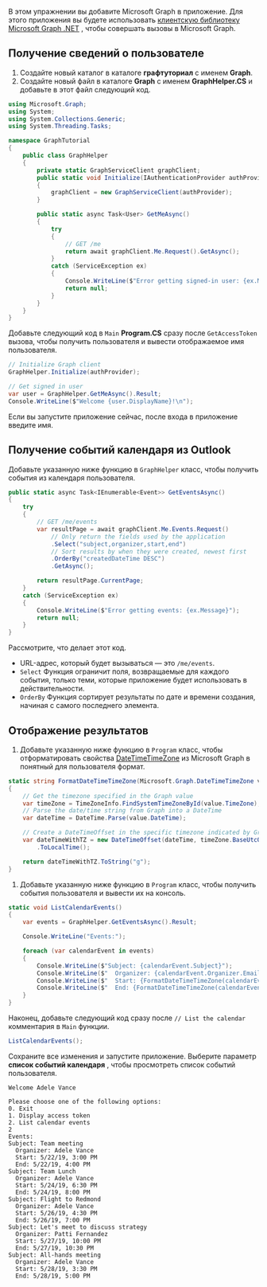 <!-- markdownlint-disable MD002 MD041 -->

В этом упражнении вы добавите Microsoft Graph в приложение. Для этого приложения вы будете использовать [клиентскую библиотеку Microsoft Graph .NET](https://github.com/microsoftgraph/msgraph-sdk-dotnet) , чтобы совершать вызовы в Microsoft Graph.

## <a name="get-user-details"></a>Получение сведений о пользователе

1. Создайте новый каталог в каталоге **графтуториал** с именем **Graph**.
1. Создайте новый файл в каталоге **Graph** с именем **GraphHelper.CS** и добавьте в этот файл следующий код.

```csharp
using Microsoft.Graph;
using System;
using System.Collections.Generic;
using System.Threading.Tasks;

namespace GraphTutorial
{
    public class GraphHelper
    {
        private static GraphServiceClient graphClient;
        public static void Initialize(IAuthenticationProvider authProvider)
        {
            graphClient = new GraphServiceClient(authProvider);
        }

        public static async Task<User> GetMeAsync()
        {
            try
            {
                // GET /me
                return await graphClient.Me.Request().GetAsync();
            }
            catch (ServiceException ex)
            {
                Console.WriteLine($"Error getting signed-in user: {ex.Message}");
                return null;
            }
        }
    }
}
```

Добавьте следующий код в `Main` **Program.CS** сразу после `GetAccessToken` вызова, чтобы получить пользователя и вывести отображаемое имя пользователя.

```csharp
// Initialize Graph client
GraphHelper.Initialize(authProvider);

// Get signed in user
var user = GraphHelper.GetMeAsync().Result;
Console.WriteLine($"Welcome {user.DisplayName}!\n");
```

Если вы запустите приложение сейчас, после входа в приложение введите имя.

## <a name="get-calendar-events-from-outlook"></a>Получение событий календаря из Outlook

Добавьте указанную ниже функцию в `GraphHelper` класс, чтобы получить события из календаря пользователя.

```csharp
public static async Task<IEnumerable<Event>> GetEventsAsync()
{
    try
    {
        // GET /me/events
        var resultPage = await graphClient.Me.Events.Request()
            // Only return the fields used by the application
            .Select("subject,organizer,start,end")
            // Sort results by when they were created, newest first
            .OrderBy("createdDateTime DESC")
            .GetAsync();

        return resultPage.CurrentPage;
    }
    catch (ServiceException ex)
    {
        Console.WriteLine($"Error getting events: {ex.Message}");
        return null;
    }
}
```

Рассмотрите, что делает этот код.

- URL-адрес, который будет вызываться — это `/me/events`.
- `Select` Функция ограничит поля, возвращаемые для каждого события, только теми, которые приложение будет использовать в действительности.
- `OrderBy` Функция сортирует результаты по дате и времени создания, начиная с самого последнего элемента.

## <a name="display-the-results"></a>Отображение результатов

1. Добавьте указанную ниже функцию в `Program` класс, чтобы отформатировать свойства [DateTimeTimeZone](/graph/api/resources/datetimetimezone?view=graph-rest-1.0) из Microsoft Graph в понятный для пользователя формат.

```csharp
static string FormatDateTimeTimeZone(Microsoft.Graph.DateTimeTimeZone value)
{
    // Get the timezone specified in the Graph value
    var timeZone = TimeZoneInfo.FindSystemTimeZoneById(value.TimeZone);
    // Parse the date/time string from Graph into a DateTime
    var dateTime = DateTime.Parse(value.DateTime);

    // Create a DateTimeOffset in the specific timezone indicated by Graph
    var dateTimeWithTZ = new DateTimeOffset(dateTime, timeZone.BaseUtcOffset)
        .ToLocalTime();

    return dateTimeWithTZ.ToString("g");
}
```

1. Добавьте указанную ниже функцию в `Program` класс, чтобы получить события пользователя и вывести их на консоль.

```csharp
static void ListCalendarEvents()
{
    var events = GraphHelper.GetEventsAsync().Result;

    Console.WriteLine("Events:");

    foreach (var calendarEvent in events)
    {
        Console.WriteLine($"Subject: {calendarEvent.Subject}");
        Console.WriteLine($"  Organizer: {calendarEvent.Organizer.EmailAddress.Name}");
        Console.WriteLine($"  Start: {FormatDateTimeTimeZone(calendarEvent.Start)}");
        Console.WriteLine($"  End: {FormatDateTimeTimeZone(calendarEvent.End)}");
    }
}
```

Наконец, добавьте следующий код сразу после `// List the calendar` комментария в `Main` функции.

```csharp
ListCalendarEvents();
```

Сохраните все изменения и запустите приложение. Выберите параметр **список событий календаря** , чтобы просмотреть список событий пользователя.

```Shell
Welcome Adele Vance

Please choose one of the following options:
0. Exit
1. Display access token
2. List calendar events
2
Events:
Subject: Team meeting
  Organizer: Adele Vance
  Start: 5/22/19, 3:00 PM
  End: 5/22/19, 4:00 PM
Subject: Team Lunch
  Organizer: Adele Vance
  Start: 5/24/19, 6:30 PM
  End: 5/24/19, 8:00 PM
Subject: Flight to Redmond
  Organizer: Adele Vance
  Start: 5/26/19, 4:30 PM
  End: 5/26/19, 7:00 PM
Subject: Let's meet to discuss strategy
  Organizer: Patti Fernandez
  Start: 5/27/19, 10:00 PM
  End: 5/27/19, 10:30 PM
Subject: All-hands meeting
  Organizer: Adele Vance
  Start: 5/28/19, 3:30 PM
  End: 5/28/19, 5:00 PM
```
